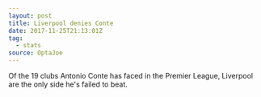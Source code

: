 ```yaml
---  
layout: post
title: Liverpool denies Conte
date: 2017-11-25T21:13:01Z
tag:
  - stats
source: OptaJoe
---
```

 
Of the 19 clubs Antonio Conte has faced in the Premier League, Liverpool are the only side he's failed to beat.